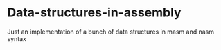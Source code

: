 # Data-structures-in-assembly
Just an implementation of a bunch of data structures in masm and nasm syntax
